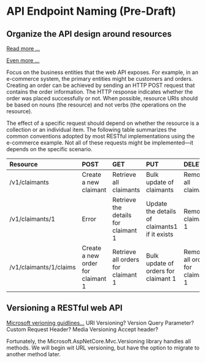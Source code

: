 # API Endpoint Naming (Pre-Draft)

## Organize the API design around resources

[Read more ...](https://docs.microsoft.com/en-us/azure/architecture/best-practices/api-design)

[Even more ...](https://cloud.google.com/apis/design/standard_methods)

Focus on the business entities that the web API exposes. For example, in an e-commerce system, the primary entities might be customers and orders. Creating an order can be achieved by sending an HTTP POST request that contains the order information. The HTTP response indicates whether the order was placed successfully or not. When possible, resource URIs should be based on nouns (the resource) and not verbs (the operations on the resource).

The effect of a specific request should depend on whether the resource is a collection or an individual item. The following table summarizes the common conventions adopted by most RESTful implementations using the e-commerce example. Not all of these requests might be implemented—it depends on the specific scenario.

| **Resource**           | **POST**                          | **GET**                             | **PUT**                                       | **DELETE**                       |
| :--------------------- | :-------------------------------- | :---------------------------------- | :-------------------------------------------- | :------------------------------- |
| /v1/claimants          | Create a new claimant             | Retrieve all claimants              | Bulk update of claimants                      | Remove all claimants             |
| /v1/claimants/1        | Error                             | Retrieve the details for claimant 1 | Update the details of claimants1 if it exists | Remove claimant 1                |
| /v1/claimants/1/claims | Create a new order for claimant 1 | Retrieve all orders for claimant 1  | Bulk update of orders for claimant 1          | Remove all orders for claimant 1 |


##  Versioning a RESTful web API
[Microsoft verioning guidlines...](https://github.com/dotnet/aspnet-api-versioning/wiki)
URI Versioning?
Version Query Parameter?
Custom Request Header?
Media Versioning Accept header?

Fortunately, the Microsoft.AspNetCore.Mvc.Versioning library handles all methods. We will begin wit URL versioning, but have the option to migrate to another method later.

